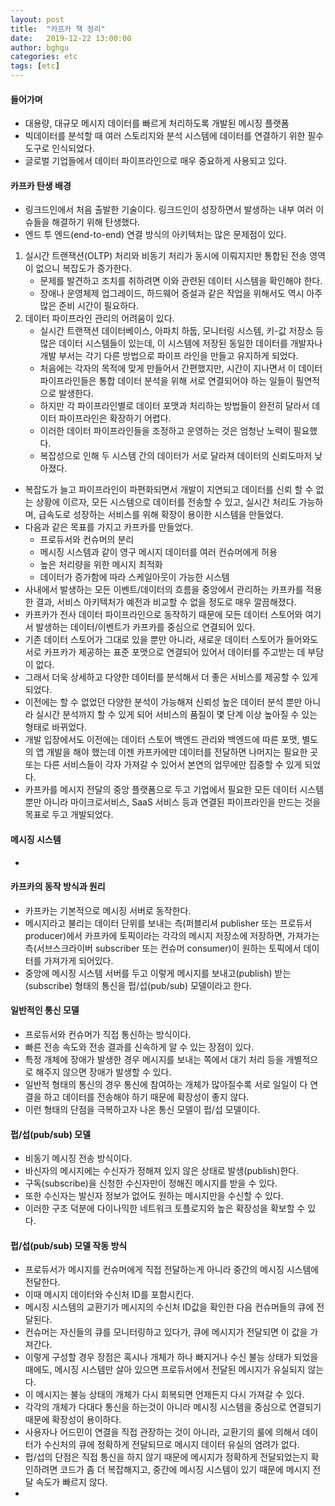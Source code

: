```yaml
---
layout: post
title:  "카프카 책 정리"
date:   2019-12-22 13:00:00
author: bghgu
categories: etc
tags: [etc]
---
```


#### 들어가며
* 대용량, 대규모 메시지 데이터를 빠르게 처리하도록 개발된 메시징 플랫폼
* 빅데이터를 분석할 때 여러 스토리지와 분석 시스템에 데이터를 연결하기 위한 필수 도구로 인식되었다.
* 글로벌 기업들에서 데이터 파이프라인으로 매우 중요하게 사용되고 있다.

#### 카프카 탄생 배경
* 링크드인에서 처음 출발한 기술이다. 링크드인이 성장하면서 발생하는 내부 여러 이슈들을 해결하기 위해 탄생했다.
* 엔드 투 엔드(end-to-end) 연결 방식의 아키텍처는 많은 문제점이 있다.
1. 실시간 트랜잭션(OLTP) 처리와 비동기 처리가 동시에 이뤄지지만 통합된 전송 영역이 없으니 복잡도가 증가한다.
   * 문제를 발견하고 조치를 취하려면 이와 관련된 데이터 시스템을 확인해야 한다.
   * 장애나 운영체제 업그레이드, 하드웨어 증설과 같은 작업을 위해서도 역시 아주 많은 준비 시간이 필요하다.
2. 데이터 파이프라인 관리의 어려움이 있다.
   * 실시간 트랜잭션 데이터베이스, 아파치 하둡, 모니터링 시스템, 키-값 저장소 등 많은 데이터 시스템들이 있는데, 이 시스템에 저장된 동일한 데이터를 개발자나 개발 부서는 각기 다른 방법으로 파이프 라인을 만들고 유지하게 되었다.
   * 처음에는 각자의 목적에 맞게 만들어서 간편했지만, 시간이 지나면서 이 데이터 파이프라인들은 통합 데이터 분석을 위해 서로 연결되어야 하는 일들이 필연적으로 발생한다.
   * 하지만 각 파이프라인별로 데이터 포맷과 처리하는 방법들이 완전히 달라서 데이터 파이프라인은 확장하기 어렵다.
   * 이러한 데이터 파이프라인들을 조정하고 운영하는 것은 엄청난 노력이 필요했다.
   * 복잡성으로 인해 두 시스템 간의 데이터가 서로 달라져 데이터의 신뢰도마저 낮아졌다.
* 복잡도가 늘고 파이프라인이 파편화되면서 개발이 지연되고 데이터를 신뢰 할 수 없는 상황에 이르자, 모든 시스템으로 데이터를 전송할 수 있고, 실시간 처리도 가능하며, 급속도로 성장하는 서비스를 위해 확장이 용이한 시스템을 만들었다.
* 다음과 같은 목표를 가지고 카프카를 만들었다.
    * 프로듀서와 컨슈머의 분리
    * 메시징 시스템과 같이 영구 메시지 데이터를 여러 컨슈머에게 허용
    * 높은 처리량을 위한 메시지 최적화
    * 데이터가 증가함에 따라 스케일아웃이 가능한 시스템
* 사내에서 발생하는 모든 이벤트/데이터의 흐름을 중앙에서 관리하는 카프카를 적용한 결과, 서비스 아키텍처가 예전과 비교할 수 없을 정도로 매우 깔끔해졌다.
* 카프카가 전사 데이터 파이프라인으로 동작하기 때문에 모든 데이터 스토어와 여기서 발생하는 데이터/이벤트가 카프카를 중심으로 연결되어 있다.
* 기존 데이터 스토어가 그대로 있을 뿐만 아니라, 새로운 데이터 스토어가 들어와도 서로 카프카가 제공하는 표준 포맷으로 연결되어 있어서 데이터를 주고받는 데 부담이 없다.
* 그래서 더욱 상세하고 다양한 데이터를 분석해서 더 좋은 서비스를 제공할 수 있게 되었다.
* 이전에는 할 수 없었던 다양한 분석이 가능해져 신뢰성 높은 데이터 분석 뿐만 아니라 실시간 분석까지 할 수 있게 되어 서비스의 품질이 몇 단계 이상 높아질 수 있는 형태로 바뀌었다.
* 개발 입장에서도 이전에는 데이터 스토어 백엔드 관리와 백엔드에 따른 포맷, 별도의 앱 개발을 해야 했는데 이젠 카프카에만 데이터를 전달하면 나머지는 필요한 곳 또는 다른 서비스들이 각자 가져갈 수 있어서 본연의 업무에만 집중할 수 있게 되었다.
* 카프카를 메시지 전달의 중앙 플랫폼으로 두고 기업에서 필요한 모든 데이터 시스템뿐만 아니라 마이크로서비스, SaaS 서비스 등과 연결된 파이프라인을 만드는 것을 목표로 두고 개발되었다.

#### 메시징 시스템
* 

#### 카프카의 동작 방식과 원리
* 카프카는 기본적으로 메시징 서버로 동작한다.
* 메시지라고 불리는 데이터 단위를 보내는 측(퍼블리셔 publisher 또는 프로듀서 producer)에서 카프카에 토픽이라는 각각의 메시지 저장소에 저장하면, 가져가는 측(서브스크라이버 subscriber 또는 컨슈머 consumer)이 원하는 토픽에서 데이터를 가져가게 되어있다.
* 중앙에 메시징 시스템 서버를 두고 이렇게 메시지를 보내고(publish) 받는(subscribe) 형태의 통신을 펍/섭(pub/sub) 모델이라고 한다.

#### 일반적인 통신 모델
* 프로듀서와 컨슈머가 직접 통신하는 방식이다.
* 빠른 전송 속도와 전송 결과를 신속하게 알 수 있는 장점이 있다.
* 특정 개체에 장애가 발생한 경우 메시지를 보내는 쪽에서 대기 처리 등을 개별적으로 해주지 않으면 장애가 발생할 수 있다.
* 일반적 형태의 통신의 경우 통신에 참여하는 개체가 많아질수록 서로 일일이 다 연결을 하고 데이터를 전송해야 하기 때문에 확장성이 좋지 않다.
* 이런 형태의 단점을 극복하고자 나온 통신 모델이 펍/섭 모델이다.

#### 펍/섭(pub/sub) 모델
* 비동기 메시징 전송 방식이다.
* 바신자의 메시지에는 수신자가 정해져 있지 않은 상태로 발생(publish)한다.
* 구독(subscribe)을 신청한 수신자만이 정해진 메시지를 받을 수 있다.
* 또한 수신자는 발신자 정보가 없어도 원하는 메시지만을 수신할 수 있다.
* 이러한 구조 덕분에 다이나믹한 네트워크 토플로지와 높은 확장성을 확보할 수 있다.

#### 펍/섭(pub/sub) 모델 작동 방식
* 프로듀서가 메시지를 컨슈머에게 직접 전달하는게 아니라 중간의 메시징 시스템에 전달한다.
* 이때 메시지 데이터와 수신처 ID를 포함시킨다.
* 메시징 시스템의 교환기가 메시지의 수신처 ID값을 확인한 다음 컨슈머들의 큐에 전달된다.
* 컨슈머는 자신들의 큐를 모니터링하고 있다가, 큐에 메시지가 전달되면 이 값을 가져간다.
* 이렇게 구성할 경우 장점은 혹시나 개체가 하나 빠지거나 수신 불능 상태가 되었을 때에도, 메시징 시스템만 살아 있으면 프로듀서에서 전달된 메시지가 유실되지 않는다.
* 이 메시지는 불능 상태의 개체가 다시 회복되면 언제든지 다시 가져갈 수 있다.
* 각각의 개체가 다대다 통신을 하는것이 아니라 메시징 시스템을 중심으로 연결되기 때문에 확장성이 용이하다.
* 사용자나 어드민이 연결을 직접 관장하는 것이 아니라, 교환기의 룰에 의해서 데이터가 수신처의 큐에 정확하게 전달되므로 메시지 데이터 유실의 염려가 없다.
* 펍/섭의 단점은 직접 통신을 하지 않기 때문에 메시지가 정확하게 전달되었는지 확인하려면 코드가 좀 더 복잡해지고, 중간에 메시징 시스템이 있기 때문에 메시지 전달 속도가 빠르지 않다.
* 